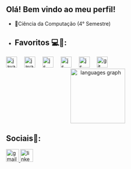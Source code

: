 ## Olá! Bem vindo ao meu perfil!
- 📘Ciência da Computação (4° Semestre)
- ## Favoritos 💻🧠:
<div align = "left">
       <img src="https://cdn.jsdelivr.net/gh/devicons/devicon/icons/kotlin/kotlin-original.svg" height="30" alt="java"  />
    <img width="12" />
    <img src="https://cdn.jsdelivr.net/gh/devicons/devicon/icons/java/java-original.svg" height="30" alt="java"  />
    <img width="12" />
  <img src="https://cdn.jsdelivr.net/gh/devicons/devicon/icons/javascript/javascript-original.svg" height="30" alt="js" />
    <img width="12" />
  <img src="https://cdn.jsdelivr.net/gh/devicons/devicon/icons/typescript/typescript-original.svg" height="30" alt="js" />
    <img width="12" />
     <img src="https://cdn.jsdelivr.net/gh/devicons/devicon/icons/nodejs/nodejs-original.svg" height="30" alt="js" />
    <img width="12" />
  <img src="https://cdn.jsdelivr.net/gh/devicons/devicon/icons/git/git-original.svg" height="30" alt="git"  />
    <img width="12" />
</div>
<div align = "center">
    <img src="https://github-readme-stats.vercel.app/api/top-langs?username=leonardomenesesdev&locale=en&hide_title=false&layout=compact&card_width=320&langs_count=5&theme=radical&hide_border=false" height="150" alt="languages graph"  />
</div>



## Sociais🦉:
<div align = "bottom" >
  <a href="leonardomenesesc@edu.unifor.br" target="_blank">
    <img src="https://img.shields.io/static/v1?message=Gmail&logo=gmail&label=&color=D14836&logoColor=white&labelColor=&style=for-the-badge" height="35" alt="gmail logo"  />
  </a>
    <a href="https://www.linkedin.com/in/leonardo-meneses-7919532a1/" target="_blank">
    <img src="https://img.shields.io/static/v1?message=LinkedIn&logo=linkedin&label=&color=0077B5&logoColor=white&labelColor=&style=for-the-badge" height="35" alt="linkedin logo"  />
  </a>
</div>

